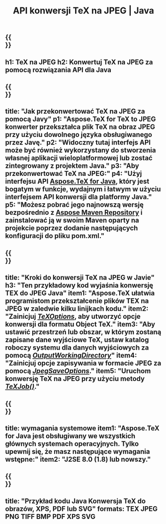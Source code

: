 ﻿---
translation: true
template: /_templates/_conversion-child-java.md
title: API konwersji TeX na JPEG | Java
description: Funkcjonalność konwersji TeX do JPEG. Zintegruj tę lokalną bibliotekę Java ze swoim projektem lub użyj aplikacji wieloplatformowych, aby przekonwertować TeX na JPEG.
keywords: tex na Jpeg api jpeg, integracja tex2jpeg
url: /java/conversion/tex-to-jpeg/
family: tex
platformtag: java
feature: conversion
informat: TEX
outformat: JPEG
otherformats: BMP PNG TIFF PDF XPS SVG
---

{{<section banner>}}
---
h1: TeX na JPEG
h2: Konwertuj TeX na JPEG za pomocą rozwiązania API dla Java
---

{{<section overview>}}
---
title: "Jak przekonwertować TeX na JPEG za pomocą Javy"
p1: "Aspose.TeX for TeX to JPEG konwerter przekształca plik TeX na obraz JPEG przy użyciu dowolnego języka obsługiwanego przez Javę."
p2: "Widoczny tutaj interfejs API może być również wykorzystany do stworzenia własnej aplikacji wieloplatformowej lub zostać zintegrowany z projektem Java."
p3: "Aby przekonwertować TeX na JPEG:"
p4: "Użyj interfejsu API [Aspose.TeX for Java](https://products.aspose.com/tex/java), który jest bogatym w funkcje, wydajnym i łatwym w użyciu interfejsem API konwersji dla platformy Java."
p5: "Możesz pobrać jego najnowszą wersję bezpośrednio z [Aspose Maven Repository](https://repository.aspose.com/tex/) i zainstalować ją w swoim Maven oparty na projekcie poprzez dodanie następujących konfiguracji do pliku pom.xml."
---

{{<section feature1>}}
---
title: "Kroki do konwersji TeX na JPEG w Javie"
h3: "Ten przykładowy kod wyjaśnia konwersję TEX do JPEG Java"
item1: "Aspose.TeX ułatwia programistom przekształcenie plików TEX na JPEG w zaledwie kilku linijkach kodu."
item2: "Zainicjuj [*TeXOptions*](https://reference.aspose.com/tex/java/com.aspose.tex/TeXOptions), aby utworzyć opcje konwersji dla formatu Object TeX."
item3: "Aby ustawić przestrzeń lub obszar, w którym zostaną zapisane dane wyjściowe TeX, ustaw katalog roboczy systemu dla danych wyjściowych za pomocą [*OutputWorkingDirectory*](https://reference.aspose.com/tex/java/com.aspose.tex/TeXOptions#getOutputWorkingDirectory--)"
item4: "Zainicjuj opcje zapisywania w formacie JPEG za pomocą [*JpegSaveOptions*](https://reference.aspose.com/tex/java/com.aspose.tex.rendering/JpegSaveOptions)."
item5: "Uruchom konwersję TeX na JPEG przy użyciu metody [*TeXJob()*](https://reference.aspose.com/tex/java/com.aspose.tex/TeXJob)."
---

{{<section feature2>}}
---
title: wymagania systemowe
item1: "Aspose.TeX for Java jest obsługiwany we wszystkich głównych systemach operacyjnych. Tylko upewnij się, że masz następujące wymagania wstępne:"
item2: "J2SE 8.0 (1.8) lub nowszy."
---

{{<section widget>}}
---
title: "Przykład kodu Java Konwersja TeX do obrazów, XPS, PDF lub SVG"
formats: TEX JPEG PNG TIFF BMP PDF XPS SVG
---